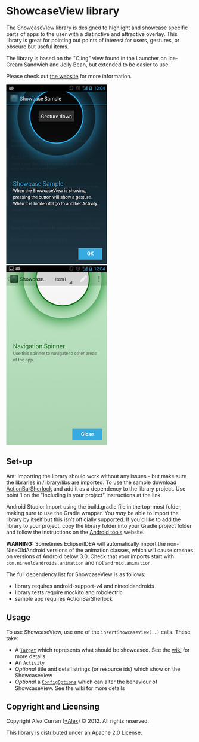 ShowcaseView library
====
  
The ShowcaseView library is designed to highlight and showcase specific parts of apps to the user with a distinctive and attractive overlay. This library is great for pointing out points of interest for users, gestures, or obscure but useful items.

The library is based on the "Cling" view found in the Launcher on Ice-Cream Sandwich and Jelly Bean, but extended to be easier to use.

Please check out [the website](http://espiandev.github.com/ShowcaseView) for more information.

![Example image](./example.png)
![Example image](./example2.png)

Set-up
----

Ant:
Importing the library should work without any issues - but make sure the libraries in /library/libs are imported. To use the sample download [ActionBarSherlock](http://actionbarsherlock.com/usage.html) and add it as a dependency to the library project. Use point 1 on the "Including in your project" instructions at the link.

Android Studio:
Import using the build.gradle file in the top-most folder, making sure to use the Gradle wrapper. You _may_ be able to import the library by itself but this isn't officially supported. If you'd like to add the library to your project, copy the library folder into your Gradle project folder and follow the instructions on the [Android tools](http://tools.android.com/tech-docs/new-build-system/user-guide#TOC-Multi-project-setup) website.

**WARNING:** Sometimes Eclipse/IDEA will automatically import the non-NineOldAndroid versions of the animation classes, which will cause crashes on versions of Android below 3.0. Check that your imports start with `com.nineoldandroids.animation` and not `android.animation`.

The full dependency list for ShowcaseView is as follows:
- library requires android-support-v4 and nineoldandroids
- library tests require mockito and robolectric
- sample app requires ActionBarSherlock

Usage
----

To use ShowcaseView, use one of the `insertShowcaseView(..)` calls. These take:

- A [`Target`](https://github.com/Espiandev/ShowcaseView/blob/target/library/src/com/espian/showcaseview/targets/Target.java) which represents what should be showcased. See the [wiki](https://github.com/Espiandev/ShowcaseView/wiki/Target-API) for more details.
- An `Activity`
- *Optional* title and detail strings (or resource ids) which show on the ShowcaseView
- *Optional* a [`ConfigOptions`]() which can alter the behaviour of ShowcaseView. See the wiki for more details

Copyright and Licensing
----

Copyright Alex Curran ([+Alex](https://plus.google.com/110510888639261520925/posts)) © 2012. All rights reserved.

This library is distributed under an Apache 2.0 License.
